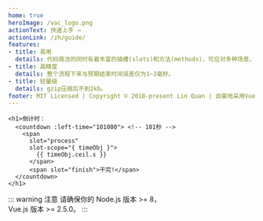```yaml
---
home: true
heroImage: /vac_logo.png
actionText: 快速上手 →
actionLink: /zh/guide/
features:
- title: 易用
  details: 代码简洁的同时有着丰富的插槽(slots)和方法(methods)，可应对多种场景。
- title: 高精度
  details: 整个流程下来与预期结束时间误差仅为1~3毫秒。
- title: 轻量级
  details: gzip压缩后不到2kb。
footer: MIT Licensed | Copyright © 2018-present Lin Quan | 自豪地采用Vuepress
---
```

<template>
<ClientOnly>
<h1>倒计时：
  <countdown :left-time="101000"> <!-- 101秒 -->
    <span
      slot="process"
      slot-scope="{ timeObj }">
        {{ timeObj.ceil.s }}
      </span>
      <span slot="finish">干完!</span>
  </countdown>
</h1>
</ClientOnly>
</template>

``` vue
<h1>倒计时：
  <countdown :left-time="101000"> <!-- 101秒 -->
    <span
      slot="process"
      slot-scope="{ timeObj }">
        {{ timeObj.ceil.s }}
      </span>
      <span slot="finish">干完!</span>
  </countdown>
</h1>
```

::: warning 注意
请确保你的 Node.js 版本 >= 8，<br>
Vue.js 版本 >= 2.5.0。
:::

<style>
.hero>img{
  max-width: 100%;
}
@media (max-width: 419px) {
  .navbar .site-name{
    color: transparent;
    white-space: nowrap;
  }
  .navbar .site-name:before{
    content: 'VAC';
    color: #2c3e50;
  }
}
</style>